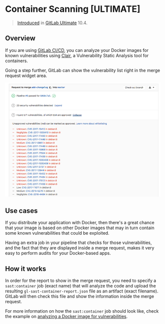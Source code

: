 # Container Scanning **[ULTIMATE]**

> [Introduced][ee-3672] in [GitLab Ultimate][ee] 10.4.

## Overview

If you are using [GitLab CI/CD][ci], you can analyze your Docker images for known
vulnerabilities using [Clair](https://github.com/coreos/clair),
a Vulnerability Static Analysis tool for containers.

Going a step further, GitLab can show the vulnerability list right in the merge
request widget area.

![Container Scanning Widget](img/container_scanning.png)

## Use cases

If you distribute your application with Docker, then there's a great chance
that your image is based on other Docker images that may in turn contain some
known vulnerabilities that could be exploited.

Having an extra job in your pipeline that checks for those vulnerabilities,
and the fact that they are displayed inside a merge request, makes it very easy
to perform audits for your Docker-based apps.

## How it works

In order for the report to show in the merge request, you need to specify a
`sast:container` job (exact name) that will analyze the code and upload the
resulting `gl-sast-container-report.json` file as an artifact (exact filename).
GitLab will then check this file and show the information inside the merge request.

For more information on how the `sast:container` job should look like, check the
example on [analyzing a Docker image for vulnerabilities][cc-docs].

[ee-3672]: https://gitlab.com/gitlab-org/gitlab-ee/merge_requests/3672
[ee]: https://about.gitlab.com/products/
[ci]: ../../../ci/README.md
[cc-docs]: ../../../ci/examples/container_scanning.md
